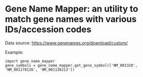 Gene Name Mapper: an utility to match gene names with various IDs/accession codes
================

Data source: https://www.genenames.org/download/custom/


Example: 

    import gene_name_mapper
    gene_symbols = gene_name_mapper.get_gene_symbol(['NM_001320', 'NM_001178126', 'NM_001136213'])
